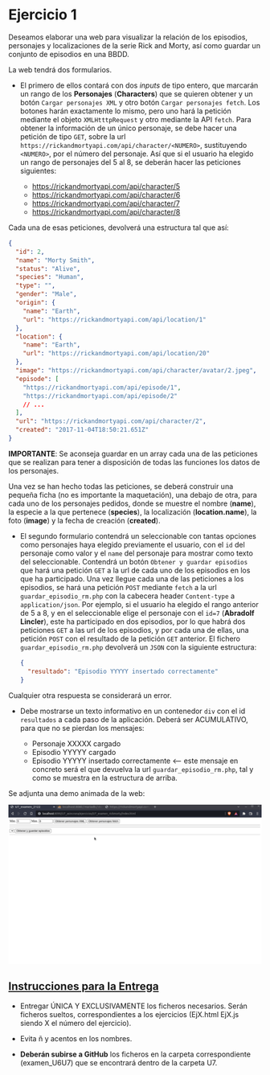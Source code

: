 # Ejercicio 1

Deseamos elaborar una web para visualizar la relación de los episodios, personajes y localizaciones de la serie Rick and Morty, así como guardar un conjunto de episodios en una BBDD.

La web tendrá dos formularios.

- El primero de ellos contará con dos _inputs_ de tipo entero, que marcarán un rango de los **Personajes** (**Characters**) que se quieren obtener y un botón `Cargar personajes XML` y otro botón `Cargar personajes fetch`. Los botones harán exactamente lo mismo, pero uno hará la petición mediante el objeto `XMLHtttpRequest` y otro mediante la API `fetch`. Para obtener la información de un único personaje, se debe hacer una petición de tipo `GET`, sobre la url `https://rickandmortyapi.com/api/character/<NUMERO>`, sustituyendo `<NUMERO>`, por el número del personaje. Así que si el usuario ha elegido un rango de personajes del 5 al 8, se deberán hacer las peticiones siguientes:

  - https://rickandmortyapi.com/api/character/5
  - https://rickandmortyapi.com/api/character/6
  - https://rickandmortyapi.com/api/character/7
  - https://rickandmortyapi.com/api/character/8

Cada una de esas peticiones, devolverá una estructura tal que así:

```json
{
  "id": 2,
  "name": "Morty Smith",
  "status": "Alive",
  "species": "Human",
  "type": "",
  "gender": "Male",
  "origin": {
    "name": "Earth",
    "url": "https://rickandmortyapi.com/api/location/1"
  },
  "location": {
    "name": "Earth",
    "url": "https://rickandmortyapi.com/api/location/20"
  },
  "image": "https://rickandmortyapi.com/api/character/avatar/2.jpeg",
  "episode": [
    "https://rickandmortyapi.com/api/episode/1",
    "https://rickandmortyapi.com/api/episode/2"
    // ...
  ],
  "url": "https://rickandmortyapi.com/api/character/2",
  "created": "2017-11-04T18:50:21.651Z"
}
```

**IMPORTANTE**: Se aconseja guardar en un array cada una de las peticiones que se realizan para tener a disposición de todas las funciones los datos de los personajes.

Una vez se han hecho todas las peticiones, se deberá construir una pequeña ficha (no es importante la maquetación), una debajo de otra, para cada uno de los personajes pedidos, donde se muestre el nombre (**name**), la especie a la que pertenece (**species**), la localización (**location.name**), la foto (**image**) y la fecha de creación (**created**).

- El segundo formulario contendrá un seleccionable con tantas opciones como personajes haya elegido previamente el usuario, con el `id` del personaje como valor y el `name` del personaje para mostrar como texto del seleccionable. Contendrá un botón `Obtener y guardar episodios` que hará una petición `GET` a la url de cada uno de los episodios en los que ha participado. Una vez llegue cada una de las peticiones a los episodios, se hará una petición `POST` mediante `fetch` a la url `guardar_episodio_rm.php` con la cabecera header `Content-type` a `application/json`. Por ejemplo, si el usuario ha elegido el rango anterior de 5 a 8, y en el seleccionable elige el personaje con el `id=7` (**Abradolf Lincler**), este ha participado en dos episodios, por lo que habrá dos peticiones `GET` a las url de los episodios, y por cada una de ellas, una petición `POST` con el resultado de la petición `GET` anterior. El fichero `guardar_episodio_rm.php` devolverá un `JSON` con la siguiente estructura:

  ```json
  {
    "resultado": "Episodio YYYYY insertado correctamente"
  }
  ```

Cualquier otra respuesta se considerará un error.

- Debe mostrarse un texto informativo en un contenedor `div` con el id `resultados` a cada paso de la aplicación. Deberá ser ACUMULATIVO, para que no se pierdan los mensajes:

  - Personaje XXXXX cargado
  - Episodio YYYYY cargado
  - Episodio YYYYY insertado correctamente <-- este mensaje en concreto será el que devuelva la url `guardar_episodio_rm.php`, tal y como se muestra en la estructura de arriba.

Se adjunta una demo animada de la web:

![demo_web_morty.gif](demo_web_morty.gif)

## <ins>Instrucciones para la Entrega</ins>

- Entregar ÚNICA Y EXCLUSIVAMENTE los ficheros necesarios. Serán ficheros sueltos, correspondientes a los ejercicios (EjX.html EjX.js siendo X el número del ejercicio).

- Evita ñ y acentos en los nombres.

- **Deberán subirse a GitHub** los ficheros en la carpeta correspondiente (examen_U6U7) que se encontrará dentro de la carpeta U7.
